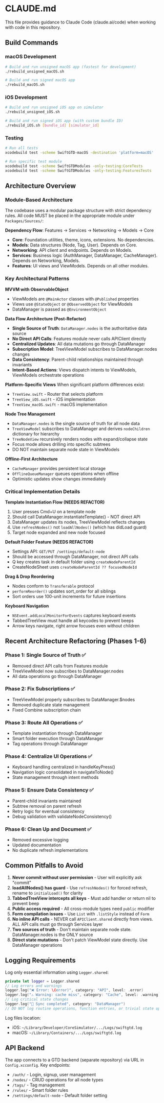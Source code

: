 # CLAUDE.md

This file provides guidance to Claude Code (claude.ai/code) when working with code in this repository.

## Build Commands

### macOS Development
```bash
# Build and run unsigned macOS app (fastest for development)
./rebuild_unsigned_macOS.sh

# Build and run signed macOS app
./rebuild_macOS.sh
```

### iOS Development
```bash
# Build and run unsigned iOS app on simulator
./rebuild_unsigned_iOS.sh

# Build and run signed iOS app (with custom bundle ID)
./rebuild_iOS.sh [bundle_id] [simulator_id]
```

### Testing
```bash
# Run all tests
xcodebuild test -scheme SwiftGTD-macOS -destination 'platform=macOS'

# Run specific test module
xcodebuild test -scheme SwiftGTDModules -only-testing:CoreTests
xcodebuild test -scheme SwiftGTDModules -only-testing:FeaturesTests
```

## Architecture Overview

### Module-Based Architecture
The codebase uses a modular package structure with strict dependency rules. All code MUST be placed in the appropriate module under `Packages/Sources/`:

**Dependency Flow**: Features → Services → Networking → Models → Core

- **Core**: Foundation utilities, theme, icons, extensions. No dependencies.
- **Models**: Data structures (Node, Tag, User). Depends on Core.
- **Networking**: API client and endpoints. Depends on Models.
- **Services**: Business logic (AuthManager, DataManager, CacheManager). Depends on Networking, Models.
- **Features**: UI views and ViewModels. Depends on all other modules.

### Key Architectural Patterns

**MVVM with ObservableObject**
- ViewModels are `@MainActor` classes with `@Published` properties
- Views use `@StateObject` or `@ObservedObject` for ViewModels
- DataManager is passed as `@EnvironmentObject`

**Data Flow Architecture (Post-Refactor)**
- **Single Source of Truth**: `DataManager.nodes` is the authoritative data source
- **No Direct API Calls**: Features module never calls APIClient directly
- **Centralized Updates**: All data mutations go through DataManager
- **Subscription Model**: TreeViewModel subscribes to DataManager.nodes changes
- **Data Consistency**: Parent-child relationships maintained through invariants
- **Intent-Based Actions**: Views dispatch intents to ViewModels, ViewModels orchestrate operations

**Platform-Specific Views**
When significant platform differences exist:
- `TreeView.swift` - Router that selects platform
- `TreeView_iOS.swift` - iOS implementation
- `TreeView_macOS.swift` - macOS implementation

**Node Tree Management**
- `DataManager.nodes` is the single source of truth for all node data
- `TreeViewModel` subscribes to DataManager and derives `nodeChildren` dictionary for hierarchy
- `TreeNodeView` recursively renders nodes with expand/collapse state
- Focus mode allows drilling into specific subtrees
- DO NOT maintain separate node state in ViewModels

**Offline-First Architecture**
- `CacheManager` provides persistent local storage
- `OfflineQueueManager` queues operations when offline
- Optimistic updates show changes immediately

### Critical Implementation Details

**Template Instantiation Flow (NEEDS REFACTOR)**
1. User presses Cmd+U on a template node
2. Should call DataManager.instantiateTemplate() - NOT direct API
3. DataManager updates its nodes, TreeViewModel reflects changes
4. Use `refreshNodes()` not `loadAllNodes()` (which has didLoad guard)
5. Target node expanded and new node focused

**Default Folder Feature (NEEDS REFACTOR)**
- Settings API: `GET/PUT /settings/default-node`
- Should be accessed through DataManager, not direct API calls
- Q key creates task in default folder using `createNodeParentId`
- CreateNodeSheet uses `createNodeParentId ?? focusedNodeId`

**Drag & Drop Reordering**
- Nodes conform to `Transferable` protocol
- `performReorder()` updates sort_order for all siblings
- Sort orders use 100-unit increments for future insertions

**Keyboard Navigation**
- `NSEvent.addLocalMonitorForEvents` captures keyboard events
- TabbedTreeView must handle all keycodes to prevent beeps
- Arrow keys navigate, right arrow focuses even without children

## Recent Architecture Refactoring (Phases 1-6)

### Phase 1: Single Source of Truth ✅
- Removed direct API calls from Features module
- TreeViewModel now subscribes to DataManager.nodes
- All data operations go through DataManager

### Phase 2: Fix Subscriptions ✅
- TreeViewModel properly subscribes to DataManager.$nodes
- Removed duplicate state management
- Fixed Combine subscription chain

### Phase 3: Route All Operations ✅
- Template instantiation through DataManager
- Smart folder execution through DataManager
- Tag operations through DataManager

### Phase 4: Centralize UI Operations ✅
- Keyboard handling centralized in handleKeyPress()
- Navigation logic consolidated in navigateToNode()
- State management through intent methods

### Phase 5: Ensure Data Consistency ✅
- Parent-child invariants maintained
- Subtree removal on parent refresh
- Retry logic for eventual consistency
- Debug validation with validateNodeConsistency()

### Phase 6: Clean Up and Document ✅
- Removed excessive logging
- Updated documentation
- No duplicate refresh implementations

## Common Pitfalls to Avoid

1. **Never commit without user permission** - User will explicitly ask "commit"
2. **loadAllNodes() has guard** - Use `refreshNodes()` for forced refresh, rename to `initialLoad()` for clarity
3. **TabbedTreeView intercepts all keys** - Must add handler or return nil to prevent beep
4. **Public access required** - All cross-module types need `public` modifier
5. **Form compilation issues** - Use `List` with `.listStyle` instead of `Form`
6. **No inline API calls** - NEVER call `APIClient.shared` directly from views. ALL API calls must go through Services layer
7. **Two sources of truth** - Don't maintain separate node state. DataManager.nodes is the ONLY source
8. **Direct state mutations** - Don't patch ViewModel state directly. Use DataManager operations

## Logging Requirements

Log only essential information using `Logger.shared`:
```swift
private let logger = Logger.shared
// Log errors and warnings
logger.log("❌ Error: \(error)", category: "API", level: .error)
logger.log("⚠️ Warning: cache miss", category: "Cache", level: .warning)
// Log critical state changes
logger.log("🔄 Sync completed", category: "DataManager")
// DO NOT log routine operations, function entries, or trivial state updates
```

Log files location:
- iOS: `~/Library/Developer/CoreSimulator/.../Logs/swiftgtd.log`
- macOS: `~/Library/Containers/.../Logs/swiftgtd.log`

## API Backend

The app connects to a GTD backend (separate repository) via URL in `Config.xcconfig`.
Key endpoints:
- `/auth/` - Login, signup, user management
- `/nodes/` - CRUD operations for all node types
- `/tags/` - Tag management
- `/rules/` - Smart folder rules
- `/settings/default-node` - Default folder setting